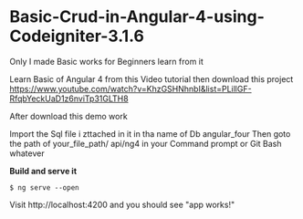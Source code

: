 # Basic-Crud-in-Angular-4-using-Codeigniter-3.1.6 
Only I made Basic works for Beginners learn from it 

Learn Basic of Angular 4 from this Video tutorial then download this project 
https://www.youtube.com/watch?v=KhzGSHNhnbI&list=PLillGF-RfqbYeckUaD1z6nviTp31GLTH8


After download this demo work 

Import the Sql file i zttached in it in tha name of Db angular_four
Then 
goto the path of your_file_path/ api/ng4 in your Command prompt or Git Bash whatever


__Build and serve it__

```
$ ng serve --open 
```

Visit http://localhost:4200 and you should see "app works!"


